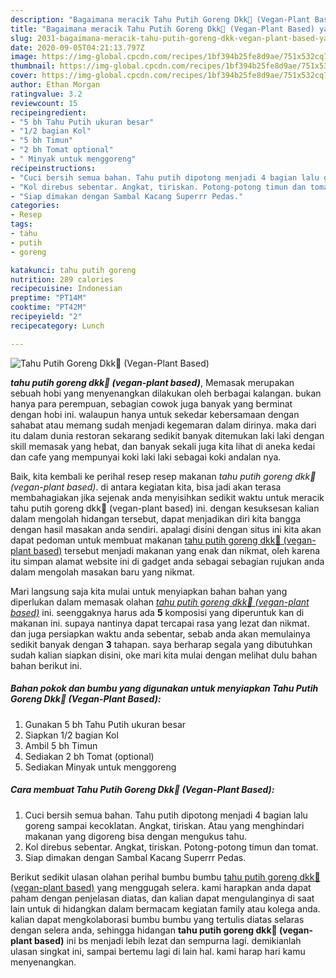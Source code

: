 ```yaml
---
description: "Bagaimana meracik Tahu Putih Goreng Dkk🌿 (Vegan-Plant Based) yang mudah"
title: "Bagaimana meracik Tahu Putih Goreng Dkk🌿 (Vegan-Plant Based) yang mudah"
slug: 2031-bagaimana-meracik-tahu-putih-goreng-dkk-vegan-plant-based-yang-mudah
date: 2020-09-05T04:21:13.797Z
image: https://img-global.cpcdn.com/recipes/1bf394b25fe8d9ae/751x532cq70/tahu-putih-goreng-dkk🌿-vegan-plant-based-foto-resep-utama.jpg
thumbnail: https://img-global.cpcdn.com/recipes/1bf394b25fe8d9ae/751x532cq70/tahu-putih-goreng-dkk🌿-vegan-plant-based-foto-resep-utama.jpg
cover: https://img-global.cpcdn.com/recipes/1bf394b25fe8d9ae/751x532cq70/tahu-putih-goreng-dkk🌿-vegan-plant-based-foto-resep-utama.jpg
author: Ethan Morgan
ratingvalue: 3.2
reviewcount: 15
recipeingredient:
- "5 bh Tahu Putih ukuran besar"
- "1/2 bagian Kol"
- "5 bh Timun"
- "2 bh Tomat optional"
- " Minyak untuk menggoreng"
recipeinstructions:
- "Cuci bersih semua bahan. Tahu putih dipotong menjadi 4 bagian lalu goreng sampai kecoklatan. Angkat, tiriskan. Atau yang menghindari makanan yang digoreng bisa dengan mengukus tahu."
- "Kol direbus sebentar. Angkat, tiriskan. Potong-potong timun dan tomat."
- "Siap dimakan dengan Sambal Kacang Superrr Pedas."
categories:
- Resep
tags:
- tahu
- putih
- goreng

katakunci: tahu putih goreng 
nutrition: 289 calories
recipecuisine: Indonesian
preptime: "PT14M"
cooktime: "PT42M"
recipeyield: "2"
recipecategory: Lunch

---
```



![Tahu Putih Goreng Dkk🌿 (Vegan-Plant Based)](https://img-global.cpcdn.com/recipes/1bf394b25fe8d9ae/751x532cq70/tahu-putih-goreng-dkk🌿-vegan-plant-based-foto-resep-utama.jpg)

<b><i>tahu putih goreng dkk🌿 (vegan-plant based)</i></b>, Memasak merupakan sebuah hobi yang menyenangkan dilakukan oleh berbagai kalangan. bukan hanya para perempuan, sebagian cowok juga banyak yang berminat dengan hobi ini. walaupun hanya untuk sekedar kebersamaan dengan sahabat atau memang sudah menjadi kegemaran dalam dirinya. maka dari itu dalam dunia restoran sekarang sedikit banyak ditemukan laki laki dengan skill memasak yang hebat, dan banyak sekali juga kita lihat di aneka kedai dan cafe yang mempunyai koki laki laki sebagai koki andalan nya.

Baik, kita kembali ke perihal resep resep makanan <i>tahu putih goreng dkk🌿 (vegan-plant based)</i>. di antara kegiatan kita, bisa jadi akan terasa membahagiakan jika sejenak anda menyisihkan sedikit waktu untuk meracik tahu putih goreng dkk🌿 (vegan-plant based) ini. dengan kesuksesan kalian dalam mengolah hidangan tersebut, dapat menjadikan diri kita bangga dengan hasil masakan anda sendiri. apalagi disini dengan situs ini kita akan dapat pedoman untuk membuat makanan <u>tahu putih goreng dkk🌿 (vegan-plant based)</u> tersebut menjadi makanan yang enak dan nikmat, oleh karena itu simpan alamat website ini di gadget anda sebagai sebagian rujukan anda dalam mengolah masakan baru yang nikmat.




Mari langsung saja kita mulai untuk menyiapkan bahan bahan yang diperlukan dalam memasak olahan <u><i>tahu putih goreng dkk🌿 (vegan-plant based)</i></u> ini. seenggaknya harus ada <b>5</b> komposisi yang diperuntuk kan di makanan ini. supaya nantinya dapat tercapai rasa yang lezat dan nikmat. dan juga persiapkan waktu anda sebentar, sebab anda akan memulainya sedikit banyak dengan <b>3</b> tahapan. saya berharap segala yang dibutuhkan sudah kalian siapkan disini, oke mari kita mulai dengan melihat dulu bahan bahan berikut ini.

<!--inarticleads1-->

##### Bahan pokok dan bumbu yang digunakan untuk menyiapkan Tahu Putih Goreng Dkk🌿 (Vegan-Plant Based):

1. Gunakan 5 bh Tahu Putih ukuran besar
1. Siapkan 1/2 bagian Kol
1. Ambil 5 bh Timun
1. Sediakan 2 bh Tomat (optional)
1. Sediakan  Minyak untuk menggoreng




<!--inarticleads2-->

##### Cara membuat Tahu Putih Goreng Dkk🌿 (Vegan-Plant Based):

1. Cuci bersih semua bahan. Tahu putih dipotong menjadi 4 bagian lalu goreng sampai kecoklatan. Angkat, tiriskan. Atau yang menghindari makanan yang digoreng bisa dengan mengukus tahu.
1. Kol direbus sebentar. Angkat, tiriskan. Potong-potong timun dan tomat.
1. Siap dimakan dengan Sambal Kacang Superrr Pedas.




Berikut sedikit ulasan olahan perihal bumbu bumbu <u>tahu putih goreng dkk🌿 (vegan-plant based)</u> yang menggugah selera. kami harapkan anda dapat paham dengan penjelasan diatas, dan kalian dapat mengulanginya di saat lain untuk di hidangkan dalam bermacam kegiatan family atau kolega anda. kalian dapat mengkolaborasi bumbu bumbu yang tertulis diatas selaras dengan selera anda, sehingga hidangan <b>tahu putih goreng dkk🌿 (vegan-plant based)</b> ini bs menjadi lebih lezat dan sempurna lagi. demikianlah ulasan singkat ini, sampai bertemu lagi di lain hal. kami harap hari kamu menyenangkan.
